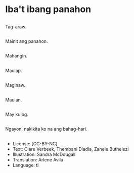 # Iba't ibang panahon

##
Tag-araw.

##
Mainit ang panahon.

##
Mahangin.

##
Maulap.

##
Maginaw.

##
Maulan.

##
May kulog.

##
Ngayon, nakikita ko na ang bahag-hari.

##
* License: [CC-BY-NC]
* Text: Clare Verbeek, Thembani Dladla, Zanele Buthelezi
* Illustration: Sandra McDougall
* Translation: Arlene Avila
* Language: tl
